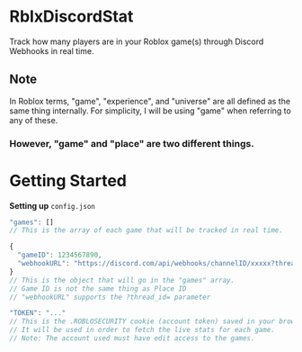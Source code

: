 # RblxDiscordStat
Track how many players are in your Roblox game(s) through Discord Webhooks in real time.
## Note
In Roblox terms, "game", "experience", and "universe" are all defined as the same thing internally. For simplicity, I will be using "game" when referring to any of these.
### However, "game" and "place" are two different things.

# Getting Started
**Setting up** `config.json`
```js
"games": []
// This is the array of each game that will be tracked in real time.
```
```js
{
  "gameID": 1234567890,
  "webhookURL": "https://discord.com/api/webhooks/channelID/xxxxx?thread_id=threadID"
}
// This is the object that will go in the "games" array.
// Game ID is not the same thing as Place ID
// "webhookURL" supports the ?thread_id= parameter
```
```js
"TOKEN": "..."
// This is the .ROBLOSECURITY cookie (account token) saved in your browser.
// It will be used in order to fetch the live stats for each game.
// Note: The account used must have edit access to the games.
```
